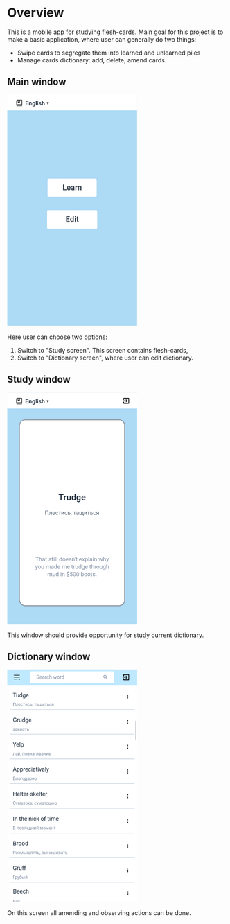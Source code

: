 # Overview
<!-- [![Build Status](https://travis-ci.org/joemccann/dillinger.svg?branch=master)](https://travis-ci.org/joemccann/dillinger) -->

This is a mobile app for studying flesh-cards. Main goal for this project is to make a basic application, where user can generally do two things:
- Swipe cards to segregate them into learned and unlearned piles
- Manage cards dictionary: add, delete, amend cards.

## Main window
<img src='Screenshots/main.png' width='300'>

Here user can choose two options:
1. Switch to "Study screen". This screen contains flesh-cards,
2. Switch to "Dictionary screen", where user can edit dictionary.

## Study window
<img src='Screenshots/study.png' width='300'>

This window should provide opportunity for study current dictionary.

## Dictionary window
<img src='Screenshots/dict.png' width='300'>

On this screen all amending and observing actions can be done.
